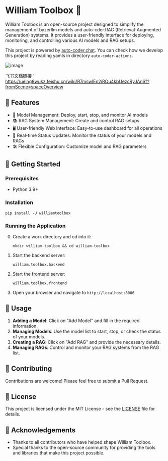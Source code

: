 
# William Toolbox 🧰

William Toolbox is an open-source project designed to simplify the management of byzerllm models and auto-cder.RAG (Retrieval-Augmented Generation) systems. It provides a user-friendly interface for deploying, monitoring, and controlling various AI models and RAG setups.

This project is powered by [auto-coder.chat](https://auto-coder.chat). You can check how we develop this project by reading yamls in directory `auto-coder-actions`.


![image](./images/image.png)

飞书文档链接： https://uelng8wukz.feishu.cn/wiki/R7mswlEn2iROu4kbUezcRyJAnSf?fromScene=spaceOverview

## 🌟 Features

- 🤖 Model Management: Deploy, start, stop, and monitor AI models
- 📚 RAG System Management: Create and control RAG setups
- 🖥️ User-friendly Web Interface: Easy-to-use dashboard for all operations
- 🔄 Real-time Status Updates: Monitor the status of your models and RAGs
- 🛠️ Flexible Configuration: Customize model and RAG parameters

## 🚀 Getting Started

### Prerequisites

- Python 3.9+

### Installation

```
pip install -U williamtoolbox
```

### Running the Application

0. Create a work directory and cd into it:
   ```
   mkdir william-toolbox && cd william-toolbox
   ```

1. Start the backend server:
   ```   
   william.toolbox.backend
   ```

2. Start the frontend server:
   ```   
   william.toolbox.frontend
   ```

3. Open your browser and navigate to `http://localhost:8006`

## 📖 Usage

1. **Adding a Model**: Click on "Add Model" and fill in the required information.
2. **Managing Models**: Use the model list to start, stop, or check the status of your models.
3. **Creating a RAG**: Click on "Add RAG" and provide the necessary details.
4. **Managing RAGs**: Control and monitor your RAG systems from the RAG list.

## 🤝 Contributing

Contributions are welcome! Please feel free to submit a Pull Request.

## 📄 License

This project is licensed under the MIT License - see the [LICENSE](LICENSE) file for details.

## 🙏 Acknowledgements

- Thanks to all contributors who have helped shape William Toolbox.
- Special thanks to the open-source community for providing the tools and libraries that make this project possible.
